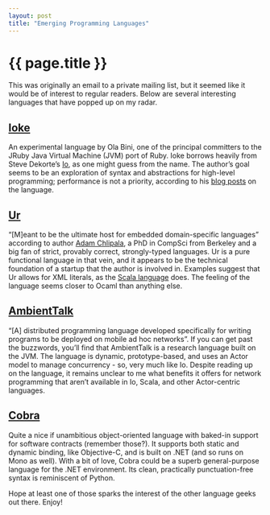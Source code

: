 ```yaml
---
layout: post
title: "Emerging Programming Languages"
---
```


{{ page.title }}
================

This was originally an email to a private mailing list, but it seemed like it would be of interest to regular readers. Below are several interesting languages that have popped up on my radar.

[Ioke](http://kenai.com/projects/ioke/)
---------------------------------------

An experimental language by Ola Bini, one of the principal committers to the JRuby Java Virtual Machine (JVM) port of Ruby. Ioke borrows heavily from Steve Dekorte’s [Io](http://iolanguage.com), as one might guess from the name. The author’s goal seems to be an exploration of syntax and abstractions for high-level programming; performance is not a priority, according to his [blog posts](http://olabini.com/blog/tag/ioke/) on the language.

[Ur](http://www.impredicative.com/ur/)
--------------------------------------

“[M]eant to be the ultimate host for embedded domain-specific languages” according to author [Adam Chlipala](http://adam.chlipala.net/), a PhD in CompSci from Berkeley and a big fan of strict, provably correct, strongly-typed languages. Ur is a pure functional language in that vein, and it appears to be the technical foundation of a startup that the author is involved in. Examples suggest that Ur allows for XML literals, as the [Scala language](http://scala-language.org) does. The feeling of the language seems closer to Ocaml than anything else.

[AmbientTalk](http://prog.vub.ac.be/amop/at/introduction)
---------------------------------------------------------

“[A] distributed programming language developed specifically for writing programs to be deployed on mobile ad hoc networks”. If you can get past the buzzwords, you’ll find that AmbientTalk is a research language built on the JVM. The language is dynamic, prototype-based, and uses an Actor model to manage concurrency - so, very much like Io. Despite reading up on the language, it remains unclear to me what benefits it offers for network programming that aren’t available in Io, Scala, and other Actor-centric languages.

[Cobra](http://cobra-language.com/)
-----------------------------------

Quite a nice if unambitious object-oriented language with baked-in support for software contracts (remember those?). It supports both static and dynamic binding, like Objective-C, and is built on .NET (and so runs on Mono as well). With a bit of love, Cobra could be a superb general-purpose language for the .NET environment. Its clean, practically punctuation-free syntax is reminiscent of Python.

Hope at least one of those sparks the interest of the other language geeks out there. Enjoy!

